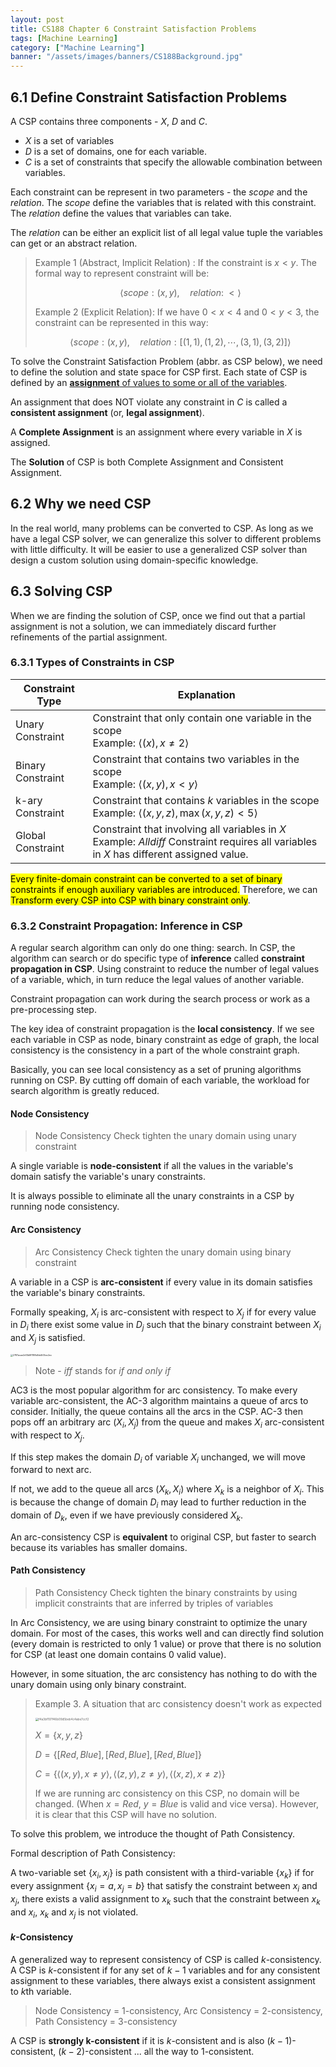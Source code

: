 ```yaml
---
layout: post
title: CS188 Chapter 6 Constraint Satisfaction Problems
tags: [Machine Learning]
category: ["Machine Learning"]
banner: "/assets/images/banners/CS188Background.jpg"
---
```


## 6.1 Define Constraint Satisfaction Problems

A CSP contains three components - $X$, $D$ and $C$.

* $X$ is a set of variables
* $D$ is a set of domains, one for each variable.
* $C$ is a set of constraints that specify the allowable combination between variables.

Each constraint can be represent in two parameters - the $scope$ and the $relation$. The $scope$ define the variables that is related with this constraint. The $relation$ define the values that variables can take.

The $relation$ can be either an explicit list of all legal value tuple the variables can get or an abstract relation.

> Example 1 (Abstract, Implicit Relation) : If the constraint is $x < y$. The formal way to represent constraint will be:
>
> $$
> \langle scope:(x, y),\quad relation:\;\lt\rangle
> $$
>
> Example 2 (Explicit Relation): If we have $0 < x < 4$ and $0 < y < 3$, the constraint can be represented in this way:
>
> $$
> \langle
> 	scope: (x, y),\quad
> 	relation: [(1, 1), (1, 2), \cdots, (3, 1), (3, 2)]
> \rangle
> $$

To solve the Constraint Satisfaction Problem (abbr. as CSP below), we need to define the solution and state space for CSP first. Each state of CSP is defined by an <u>**assignment** of values to some or all of the variables</u>.

An assignment that does NOT violate any constraint in $C$ is called a **consistent assignment** (or, **legal assignment**).

A **Complete Assignment** is an assignment where every variable in $X$ is assigned.

The **Solution** of CSP is both Complete Assignment and Consistent Assignment.

## 6.2 Why we need CSP

In the real world, many problems can be converted to CSP. As long as we have a legal CSP solver, we can generalize this solver to different problems with little difficulty. It will be easier to use a generalized CSP solver than design a custom solution using domain-specific knowledge.

## 6.3 Solving CSP

When we are finding the solution of CSP, once we find out that a partial assignment is not a solution, we can immediately discard further refinements of the partial assignment.

### 6.3.1 Types of Constraints in CSP

| Constraint Type   | Explanation                                                  |
| ----------------- | ------------------------------------------------------------ |
| Unary Constraint  | Constraint that only contain one variable in the scope<br />Example: $\langle (x), x\neq 2\rangle$ |
| Binary Constraint | Constraint that contains two variables in the scope<br />Example: $\langle (x, y), x < y \rangle$ |
| k-ary Constraint  | Constraint that contains $k$ variables in the scope<br />Example: $\langle (x, y, z), \max(x, y, z) < 5 \rangle$ |
| Global Constraint | Constraint that involving all variables in $X$<br />Example: $Alldiff$ Constraint requires all variables in $X$ has different assigned value. |

<mark>Every finite-domain constraint can be converted to a set of binary constraints if enough auxiliary variables are introduced.</mark> Therefore, we can <mark>Transform every CSP into CSP with binary constraint only</mark>.

### 6.3.2 Constraint Propagation: Inference in CSP

A regular search algorithm can only do one thing: search. In CSP, the algorithm can search or do specific type of **inference** called **constraint propagation in CSP**. Using constraint to reduce the number of legal values of a variable, which, in turn reduce the legal values of another variable.

Constraint propagation can work during the search process or work as a pre-processing step.

The key idea of constraint propagation is the **local consistency**. If we see each variable in CSP as node, binary constraint as edge of graph, the local consistency is the consistency in a part of the whole constraint graph.

<div class="info"><p>Basically, you can see local consistency as a set of pruning algorithms running on CSP. By cutting off domain of each variable, the workload for search algorithm is greatly reduced.</p></div>

#### Node Consistency

> Node Consistency Check tighten the unary domain using unary constraint

A single variable is **node-consistent** if all the values in the variable's domain satisfy the variable's unary constraints.

It is always possible to eliminate all the unary constraints in a CSP by running node consistency.

#### Arc Consistency

> Arc Consistency Check tighten the unary domain using binary constraint

A variable in a CSP is **arc-consistent** if every value in its domain satisfies the variable's binary constraints.

Formally speaking, $X_i$ is arc-consistent with respect to $X_j$ if for every value in $D_i$ there exist some value in $D_j$ such that the binary constraint between $X_i$ and $X_j$ is satisfied.

<img src="https://markdown-img-1304853431.file.myqcloud.com/20210529155034.jpg" alt="2787acae2d13b8f1188d0dd505ec2ec" style="zoom: 25%;" />

> Note - *iff* stands for *if and only if*

AC3 is the most popular algorithm for arc consistency. To make every variable arc-consistent, the AC-3 algorithm maintains a queue of arcs to consider. Initially, the queue contains all the arcs in the CSP. AC-3 then pops off an arbitrary arc $(X_i, X_j)$ from the queue and makes $X_i$ arc-consistent with respect to $X_j$.

If this step makes the domain $D_i$ of variable $X_i$ unchanged, we will move forward to next arc.

If not, we add to the queue all arcs $(X_k, X_i)$ where $X_k$ is a neighbor of $X_i$. This is because the change of domain $D_i$ may lead to further reduction in the domain of $D_k$, even if we have previously considered $X_k$.

An arc-consistency CSP is **equivalent** to original CSP, but faster to search because its variables has smaller domains.

#### Path Consistency

> Path Consistency Check tighten the binary constraints by using implicit constraints that are inferred by triples of variables

In Arc Consistency, we are using binary constraint to optimize the unary domain. For most of the cases, this works well and can directly find solution (every domain is restricted to only 1 value) or prove that there is no solution for CSP (at least one domain contains 0 valid value).

However, in some situation, the arc consistency has nothing to do with the unary domain using only binary constraint.

> Example 3. A situation that arc consistency doesn't work as expected
>
> <img src="https://markdown-img-1304853431.file.myqcloud.com/20210529224801.jpg" alt="f4a3bf197f46b09d5beb4c4abe7ccf2" style="zoom:33%;" />
>
> $X = \{x, y, z\}$
>
> $D = \{[Red, Blue], [Red, Blue], [Red, Blue]\}$
>
> $C = \{\langle(x, y), x\neq y\rangle, \langle(z, y), z\neq y\rangle, \langle(x, z), x\neq z\rangle\}$
>
> If we are running arc consistency on this CSP, no domain will be changed. (When $x = Red$, $y = Blue$ is valid and vice versa). However, it is clear that this CSP will have no solution.

To solve this problem, we introduce the thought of Path Consistency.

Formal description of Path Consistency:

A two-variable set $\{x_i, x_j\}$ is path consistent with a third-variable $\{x_k\}$ if for every assignment $\{x_i = a, x_j=b\}$ that satisfy the constraint between $x_i$ and $x_j$, there exists a valid assignment to $x_k$ such that the constraint between $x_k$ and $x_i$, $x_k$ and $x_j$ is not violated.

#### $k$-Consistency

A generalized way to represent consistency of CSP is called $k$-consistency. A CSP is $k$-consistent if for any set of $k-1$ variables and for any consistent assignment to these variables, there always exist a consistent assignment to $k$th variable. 

> Node Consistency = 1-consistency, Arc Consistency = 2-consistency, Path Consistency = 3-consistency

A CSP is **strongly  k-consistent** if it is $k$-consistent and is also $(k-1)$-consistent, $(k-2)$-consistent ... all the way to $1$-consistent.
